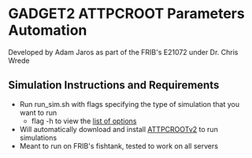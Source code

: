 # GADGET2 ATTPCROOT Parameters Automation
Developed by Adam Jaros as part of the FRIB's E21072 under Dr. Chris Wrede

## Simulation Instructions and Requirements
- Run run_sim.sh with flags specifying the type of simulation that you want to run
    - flag -h to view the [list of options](https://github.com/Jaros24/GADGET2/wiki/run_sim-flags)
- Will automatically download and install [ATTPCROOTv2](https://github.com/ATTPC/ATTPCROOTv2) to run simulations
- Meant to run on FRIB's fishtank, tested to work on all servers
